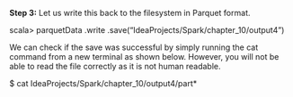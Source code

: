 
**Step 3:** Let us write this back to the filesystem in Parquet format.

scala> parquetData
.write
.save(“IdeaProjects/Spark/chapter_10/output4”)
 

We can check if the save was successful by simply running the cat command from a new terminal as shown below. However, you will not be able to read the file correctly as it is not human readable.

$ cat IdeaProjects/Spark/chapter_10/output4/part*

 


